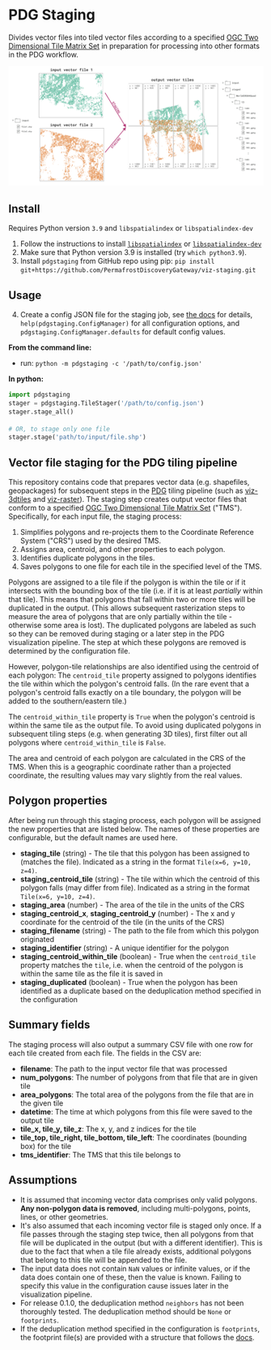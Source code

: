 # PDG Staging

Divides vector files into tiled vector files according to a specified [OGC Two Dimensional Tile Matrix Set](http://docs.opengeospatial.org/is/17-083r2/17-083r2.html) in preparation for processing into other formats in the PDG workflow.

![PDG staging summary](docs/images/staging_tldr.png)

## Install

Requires Python version `3.9` and `libspatialindex` or `libspatialindex-dev`

1. Follow the instructions to install [`libspatialindex`](https://libspatialindex.org/en/latest/) or [`libspatialindex-dev`](https://packages.ubuntu.com/bionic/libspatialindex-dev)
2. Make sure that Python version 3.9 is installed (try `which python3.9`).
3. Install `pdgstaging` from GitHub repo using pip: `pip install git+https://github.com/PermafrostDiscoveryGateway/viz-staging.git`

## Usage

4. Create a config JSON file for the staging job, see [the docs](docs/config.md) for details, `help(pdgstaging.ConfigManager)` for all configuration options, and `pdgstaging.ConfigManager.defaults` for default config values.

**From the command line:**
- run: `python -m pdgstaging -c '/path/to/config.json'`

**In python:**
```python
import pdgstaging
stager = pdgstaging.TileStager('/path/to/config.json')
stager.stage_all()

# OR, to stage only one file
stager.stage('path/to/input/file.shp')
```

## Vector file staging for the PDG tiling pipeline

This repository contains code that prepares vector data (e.g. shapefiles, geopackages) for subsequent steps in the [PDG](https://permafrost.arcticdata.io/) tiling pipeline (such as [viz-3dtiles](https://github.com/PermafrostDiscoveryGateway/viz-3dtiles) and [viz-raster](https://github.com/PermafrostDiscoveryGateway/viz-raster)). The staging step creates output vector files that conform to a specified [OGC Two Dimensional Tile Matrix Set](http://docs.opengeospatial.org/is/17-083r2/17-083r2.html) ("TMS"). Specifically, for each input file, the staging process:

1. Simplifies polygons and re-projects them to the Coordinate Reference System ("CRS") used by the desired TMS.
2. Assigns area, centroid, and other properties to each polygon.
3. Identifies duplicate polygons in the tiles. 
4. Saves polygons to one file for each tile in the specified level of the TMS.

Polygons are assigned to a tile file if the polygon is within the tile or if it intersects with the bounding box of the tile (i.e. if it is at least *partially* within that tile). This means that polygons that fall within two or more tiles will be duplicated in the output. (This allows subsequent rasterization steps to measure the area of polygons that are only partially within the tile - otherwise some area is lost). The duplicated polygons are labeled as such so they can be removed during staging or a later step in the PDG visualization pipeline. The step at which these polygons are removed is determined by the configuration file.  

However, polygon-tile relationships are also identified using the centroid of each polygon: The `centroid_tile` property assigned to polygons identifies the tile within which the polygon's centroid falls. (In the rare event that a polygon's centroid falls exactly on a tile boundary, the polygon will be added to the southern/eastern tile.)

The `centroid_within_tile` property is `True` when the polygon's centroid is within the same tile as the output file. To avoid using duplicated polygons in subsequent tiling steps (e.g. when generating 3D tiles), first filter out all polygons where `centroid_within_tile` is `False`.

The area and centroid of each polygon are calculated in the CRS of the TMS. When this is a geographic coordinate rather than a projected coordinate, the resulting values may vary slightly from the real values. 

## Polygon properties

After being run through this staging process, each polygon will be assigned the new properties that are listed below. The names of these properties are configurable, but the default names are used here.
- **staging_tile** (string) - The tile that this polygon has been assigned to (matches the file). Indicated as a string in the format `Tile(x=6, y=10, z=4)`.
- **staging_centroid_tile** (string) - The tile within which the centroid of this polygon falls (may differ from file). Indicated as a string in the format `Tile(x=6, y=10, z=4)`.
- **staging_area** (number) - The area of the tile in the units of the CRS
- **staging_centroid_x**, **staging_centroid_y** (number) - The x and y coordinate for the centroid of the tile (in the units of the CRS)
- **staging_filename** (string) - The path to the file from which this polygon originated
- **staging_identifier** (string) - A unique identifier for the polygon
- **staging_centroid_within_tile** (boolean) - True when the `centroid_tile` property matches the `tile`, i.e. when the centroid of the polygon is within the same tile as the file it is saved in
- **staging_duplicated** (boolean) - True when the polygon has been identified as a duplicate based on the deduplication method specified in the configuration

## Summary fields

The staging process will also output a summary CSV file with one row for each tile created from each file. The fields in the CSV are:
- **filename**: The path to the input vector file that was processed
- **num_polygons**: The number of polygons from that file that are in given tile
- **area_polygons**: The total area of the polygons from the file that are in the given tile
- **datetime**: The time at which polygons from this file were saved to the output tile
- **tile_x, tile_y, tile_z**: The x, y, and z indices for the tile
- **tile_top, tile_right, tile_bottom, tile_left**: The coordinates (bounding box) for the tile
- **tms_identifier**: The TMS that this tile belongs to

## Assumptions

- It is assumed that incoming vector data comprises only valid polygons. **Any non-polygon data is removed**, including multi-polygons, points, lines, or other geometries.
- It's also assumed that each incoming vector file is staged only once. If a file passes through the staging step twice, then all polygons from that file will be duplicated in the output (but with a different identifier). This is due to the fact that when a tile file already exists, additional polygons that belong to this tile will be appended to the file.
- The input data does not contain `NaN` values or infinite values, or if the data does contain one of these, then the value is known. Failing to specify this value in the configuration cause issues later in the visualization pipeline.
- For release 0.1.0, the deduplication method `neighbors` has not been thoroughly tested. The deduplication method should be `None` or `footprints`.
- If the deduplication method specified in the configuration is `footprints`, the footprint file(s) are provided with a structure that follows the [docs](https://github.com/PermafrostDiscoveryGateway/viz-staging/blob/main/docs/footprints.md).
